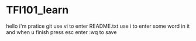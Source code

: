 # TFI101_learn
hello i'm pratice git
use vi to enter README.txt
use i to enter some word in it
and when u finish 
press esc enter :wq to save
